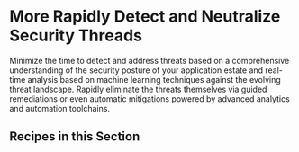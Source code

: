 # More Rapidly Detect and Neutralize Security Threads

Minimize the time to detect and address threats based on a comprehensive understanding of the security posture of your application estate and real-time analysis based on machine learning techniques against the evolving threat landscape.
Rapidly eliminate the threats themselves via guided remediations or even automatic mitigations powered by advanced analytics and automation toolchains.

## Recipes in this Section
